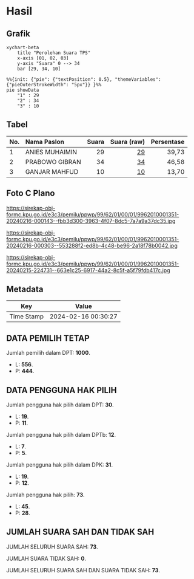 # Hasil

## Grafik

```mermaid
xychart-beta
    title "Perolehan Suara TPS"
    x-axis [01, 02, 03]
    y-axis "Suara" 0 --> 34
    bar [29, 34, 10]
```

```mermaid
%%{init: {"pie": {"textPosition": 0.5}, "themeVariables": {"pieOuterStrokeWidth": "5px"}} }%%
pie showData
    "1" : 29
    "2" : 34
    "3" : 10
```

## Tabel

| No. | Nama Paslon    | Suara | Suara (raw) | Persentase |
|:--- |:-------------- | -----:| -----------:| ----------:|
| 1   | ANIES MUHAIMIN | 29    | [29][p-1]   | 39,73      |
| 2   | PRABOWO GIBRAN | 34    | [34][p-2]   | 46,58      |
| 3   | GANJAR MAHFUD  | 10    | [10][p-3]   | 13,70      |


[p-1]: https://github.com/gigit-pemilu/pemilu-2024-99-luar-negeri/blob/main/pilpres/hitung-suara/sub/99-luar-negeri/sub/62-kuala-lumpur-malaysia/sub/01-kuala-lumpur-malaysia/sub/0001-kuala-lumpur-malaysia/sub/351-tps-038/sub/paslon-1.txt
[p-2]: https://github.com/gigit-pemilu/pemilu-2024-99-luar-negeri/blob/main/pilpres/hitung-suara/sub/99-luar-negeri/sub/62-kuala-lumpur-malaysia/sub/01-kuala-lumpur-malaysia/sub/0001-kuala-lumpur-malaysia/sub/351-tps-038/sub/paslon-2.txt
[p-3]: https://github.com/gigit-pemilu/pemilu-2024-99-luar-negeri/blob/main/pilpres/hitung-suara/sub/99-luar-negeri/sub/62-kuala-lumpur-malaysia/sub/01-kuala-lumpur-malaysia/sub/0001-kuala-lumpur-malaysia/sub/351-tps-038/sub/paslon-3.txt

## Foto C Plano

https://sirekap-obj-formc.kpu.go.id/e3c3/pemilu/ppwp/99/62/01/00/01/9962010001351-20240216-000143--fbb3d300-3963-4f07-8dc5-7a7a9a37dc35.jpg

https://sirekap-obj-formc.kpu.go.id/e3c3/pemilu/ppwp/99/62/01/00/01/9962010001351-20240216-000303--553288f2-ed8b-4c48-be96-2a18f78b0042.jpg

https://sirekap-obj-formc.kpu.go.id/e3c3/pemilu/ppwp/99/62/01/00/01/9962010001351-20240215-224731--663e1c25-6917-44a2-8c5f-a5f79fdb417c.jpg


## Metadata

| Key        | Value               |
| ---------- | ------------------- |
| Time Stamp | 2024-02-16 00:30:27 |


## DATA PEMILIH TETAP

Jumlah pemilih dalam DPT: **1000**.
 * L: **556**.
 * P: **444**.

## DATA PENGGUNA HAK PILIH

Jumlah pengguna hak pilih dalam DPT: **30**.
 * L: **19**.
 * P: **11**.

Jumlah pengguna hak pilih dalam DPTb: **12**.
 * L: **7**.
 * P: **5**.

Jumlah pengguna hak pilih dalam DPK: **31**.
 * L: **19**.
 * P: **12**.

Jumlah pengguna hak pilih: **73**.
 * L: **45**.
 * P: **28**.

## JUMLAH SUARA SAH DAN TIDAK SAH

JUMLAH SELURUH SUARA SAH: **73**.

JUMLAH SUARA TIDAK SAH: **0**.

JUMLAH SELURUH SUARA SAH DAN SUARA TIDAK SAH: **73**.


